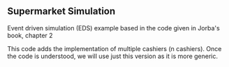 ## Supermarket Simulation 

  Event driven simulation (EDS) example
  based in the code given in Jorba's book, chapter 2

  This code adds the implementation of multiple cashiers (n cashiers). 
  Once the code is understood, we will use just this version as it is more generic.